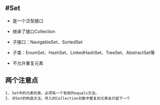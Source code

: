 #Set
---
* 是一个泛型接口
* 继承了接口Collection
* 子接口：NavigableSet、SortedSet
* 子类：EnumSet、HashSet、LinkedHashSet、TreeSet、AbstractSet等

* 不允许重复元素

两个注意点
---

```
1. Set中的元素的类，必须有一个有效的equals方法。
2. 对Set的构造方法，传入的Collection对象中重复的元素会只留下一个
```